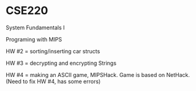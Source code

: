 # CSE220

System Fundamentals I

Programing with MIPS

HW #2 = sorting/inserting car structs

HW #3 = decrypting and encrypting Strings

HW #4 = making an ASCII game, MIPSHack. Game is based on NetHack. (Need to fix HW #4, has some errors)
